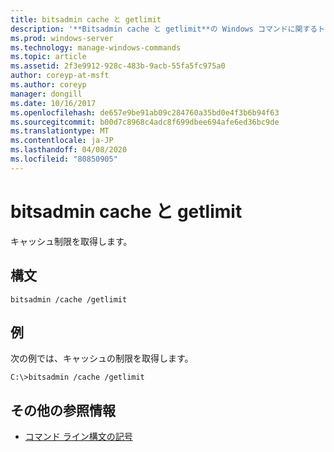 ```yaml
---
title: bitsadmin cache と getlimit
description: '**Bitsadmin cache と getlimit**の Windows コマンドに関するトピックでは、キャッシュの制限を取得します。'
ms.prod: windows-server
ms.technology: manage-windows-commands
ms.topic: article
ms.assetid: 2f3e9912-928c-483b-9acb-55fa5fc975a0
author: coreyp-at-msft
ms.author: coreyp
manager: dongill
ms.date: 10/16/2017
ms.openlocfilehash: de657e9be91ab09c284760a35bd0e4f3b6b94f63
ms.sourcegitcommit: b00d7c8968c4adc8f699dbee694afe6ed36bc9de
ms.translationtype: MT
ms.contentlocale: ja-JP
ms.lasthandoff: 04/08/2020
ms.locfileid: "80850905"
---
```

# <a name="bitsadmin-cache-and-getlimit"></a>bitsadmin cache と getlimit

キャッシュ制限を取得します。

## <a name="syntax"></a>構文

```
bitsadmin /cache /getlimit
```

## <a name="examples"></a><a name=BKMK_examples></a>例

次の例では、キャッシュの制限を取得します。

```
C:\>bitsadmin /cache /getlimit
```

## <a name="additional-references"></a>その他の参照情報

- [コマンド ライン構文の記号](command-line-syntax-key.md)